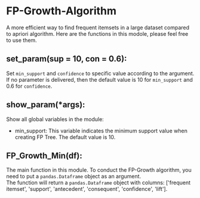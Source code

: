 # FP-Growth-Algorithm
A more efficient way to find frequent itemsets in a large dataset compared to apriori algorithm.
Here are the functions in this modole, please feel free to use them.

## set_param(sup = 10, con = 0.6):
Set `min_support` and `confidence` to specific value according to the argument. If no parameter is delivered, then the default value is 10 for  `min_support` and 0.6 for  `confidence`.

## show_param(*args):
Show all global variables in the module:
+ min_support: This variable indicates the minimum support value when creating FP Tree. The default value is 10.

## FP_Growth_Min(df):
The main function in this module. To conduct the FP-Growth algorithm, you need to put a `pandas.Dataframe` object as an argument.</br>
The function will return a `pandas.Dataframe` object with columns: ['frequent itemset',  'support', 'antecedent', 'consequent', 'confidence', 'lift'].
